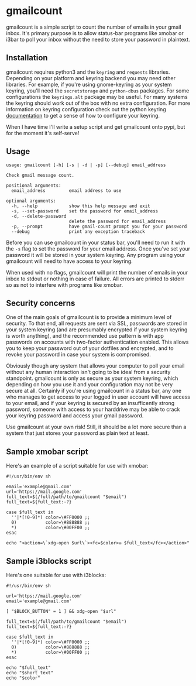 gmailcount
==========
gmailcount is a simple script to count the number of emails in your gmail
inbox. It's primary purpose is to allow status-bar programs like xmobar or
i3bar to poll your inbox without the need to store your password in plaintext.

Installation
------------
gmailcount requires python3 and the `keyring` and `requests` libraries.
Depending on your platform and keyring backend you may need other libraries.
For example, if you're using gnome-keyring as your system keyring, you'll need
the `secretstorage` and `python-dbus` packages. For some configurations the
`keyrings.alt` package may be useful. For many systems the keyring should work
out of the box with no extra configuration. For more information on keyring
configuration check out the python keyring
[documentation](https://pypi.python.org/pypi/keyring#configure-your-keyring-lib)
to get a sense of how to configure your keyring.

When I have time I'll write a setup script and get gmailcount onto pypi, but
for the moment it's self-serve!

Usage
-----
    usage: gmailcount [-h] [-s | -d | -p] [--debug] email_address

    Check gmail message count.

    positional arguments:
      email_address         email address to use

    optional arguments:
      -h, --help            show this help message and exit
      -s, --set-password    set the password for email_address
      -d, --delete-password
                            delete the password for email_address
      -p, --prompt          have gmail-count prompt you for your password
      --debug               print any exception traceback

Before you can use gmailcount in your status bar, you'll need to run it with
the `-s` flag to set the password for your email address. Once you've set your
password it will be stored in your system keyring. Any program using your
gmailcount will need to have access to your keyring. 

When used with no flags, gmailcount will print the number of emails in your
inbox to stdout or nothing in case of failure. All errors are printed to stderr
so as not to interfere with programs like xmobar.

Security concerns
-----------------
One of the main goals of gmailcount is to provide a minimum level of
security. To that end, all requests are sent via SSL, passwords are stored in
your system keyring (and are presumably encrypted if your system keyring is
worth anything), and the recommended use pattern is with app passwords on
accounts with two-factor authentication enabled. This allows you to keep your
password out of your dotfiles and encrypted, and to revoke your password in
case your system is compromised.

Obviously though any system that allows your computer to poll your email
without any human interaction isn't going to be ideal from a security
standpoint. gmailcount is only as secure as your system keyring, which
depending on how you use it and your configuration may not be very secure at
all. Certainly if you're using gmailcount in a status bar, any one who
manages to get access to your logged in user account will have access to your
email, and if your keyring is secured by an insufficently strong password,
someone with access to your harddrive may be able to crack your keyring
password and access your gmail password. 

Use gmailcount at your own risk! Still, it should be a lot more secure than a
system that just stores your password as plain text at least.

Sample xmobar script
--------------------
Here's an example of a script suitable for use with xmobar:

    #!/usr/bin/env sh

    email='example@gmail.com'
    url='https://mail.google.com'
    full_text=$(/full/path/to/gmailcount "$email")
    full_text=${full_text:-?}

    case $full_text in
      ''|*[!0-9]*) color=\#FF0000 ;;
      0)           color=\#888888 ;;
      *)           color=\#00FF00 ;;
    esac

    echo "<action=\`xdg-open $url\`><fc=$color>✉ $full_text</fc></action>"

Sample i3blocks script
----------------------
Here's one suitable for use with i3blocks:


    #!/usr/bin/env sh

    url='https://mail.google.com'
    email='example@gmail.com'

    [ "$BLOCK_BUTTON" = 1 ] && xdg-open "$url"

    full_text=$(/full/path/to/gmailcount "$email")
    full_text=${full_text:-?}

    case $full_text in
      ''|*[!0-9]*) color=\#FF0000 ;;
      0)           color=\#888888 ;;
      *)           color=\#00FF00 ;; 
    esac

    echo "$full_text"
    echo "$short_text"
    echo "$color"
